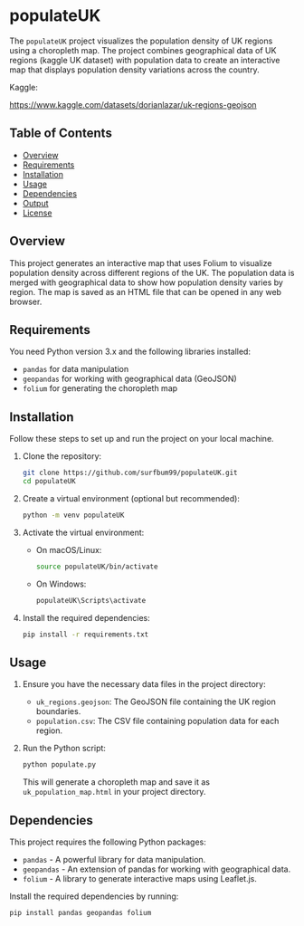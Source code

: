 # populateUK

The `populateUK` project visualizes the population density of UK regions using a choropleth map. The project combines geographical data of UK regions (kaggle UK dataset) with population data to create an interactive map that displays population density variations across the country.

Kaggle:

https://www.kaggle.com/datasets/dorianlazar/uk-regions-geojson

## Table of Contents

- [Overview](#overview)
- [Requirements](#requirements)
- [Installation](#installation)
- [Usage](#usage)
- [Dependencies](#dependencies)
- [Output](#output)
- [License](#license)

## Overview

This project generates an interactive map that uses Folium to visualize population density across different regions of the UK. The population data is merged with geographical data to show how population density varies by region. The map is saved as an HTML file that can be opened in any web browser.

## Requirements

You need Python version 3.x and the following libraries installed:

- `pandas` for data manipulation
- `geopandas` for working with geographical data (GeoJSON)
- `folium` for generating the choropleth map

## Installation

Follow these steps to set up and run the project on your local machine.

1. Clone the repository:
    ```bash
    git clone https://github.com/surfbum99/populateUK.git
    cd populateUK
    ```

2. Create a virtual environment (optional but recommended):
    ```bash
    python -m venv populateUK
    ```

3. Activate the virtual environment:
    - On macOS/Linux:
      ```bash
      source populateUK/bin/activate
      ```
    - On Windows:
      ```bash
      populateUK\Scripts\activate
      ```

4. Install the required dependencies:
    ```bash
    pip install -r requirements.txt
    ```

## Usage

1. Ensure you have the necessary data files in the project directory:
    - `uk_regions.geojson`: The GeoJSON file containing the UK region boundaries.
    - `population.csv`: The CSV file containing population data for each region.

2. Run the Python script:
    ```bash
    python populate.py
    ```

    This will generate a choropleth map and save it as `uk_population_map.html` in your project directory.

## Dependencies

This project requires the following Python packages:

- `pandas` - A powerful library for data manipulation.
- `geopandas` - An extension of pandas for working with geographical data.
- `folium` - A library to generate interactive maps using Leaflet.js.

Install the required dependencies by running:
```bash
pip install pandas geopandas folium
